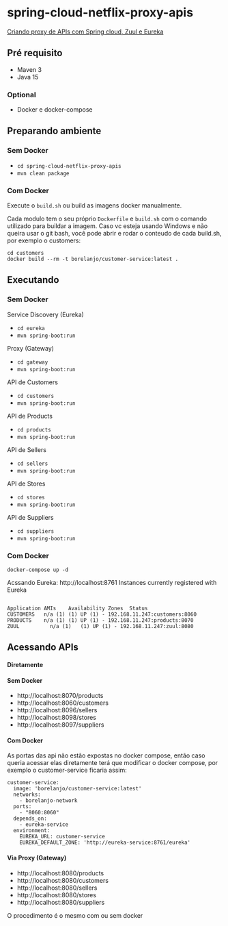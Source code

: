 # spring-cloud-netflix-proxy-apis
[Criando proxy de APIs com Spring cloud, Zuul e Eureka](https://wp.me/p5RSbg-kW)

## Pré requisito
- Maven 3
- Java 15

### Optional
- Docker e docker-compose

## Preparando ambiente

### Sem Docker
- ```cd spring-cloud-netflix-proxy-apis```
- ```mvn clean package```

### Com Docker
Execute o `build.sh` ou build as imagens docker manualmente.

Cada modulo tem o seu próprio `Dockerfile` e `build.sh` com o comando utilizado para buildar a imagem.
Caso vc esteja usando Windows e não queira usar o git bash, você pode abrir e rodar o conteudo de cada build.sh,
por exemplo o customers:
```
cd customers
docker build --rm -t borelanjo/customer-service:latest .
```


## Executando 
### Sem Docker
Service Discovery (Eureka)
- ```cd eureka```
- ```mvn spring-boot:run```

Proxy (Gateway)
- ```cd gateway```
- ```mvn spring-boot:run```

API de Customers
- ```cd customers```
- ```mvn spring-boot:run```

API de Products
- ```cd products```
- ```mvn spring-boot:run```

API de Sellers
- ```cd sellers```
- ```mvn spring-boot:run```

API de Stores
- ```cd stores```
- ```mvn spring-boot:run```

API de Suppliers
- ```cd suppliers```
- ```mvn spring-boot:run```

### Com Docker
```
docker-compose up -d
```

Acssando Eureka: http://localhost:8761
Instances currently registered with Eureka
```

Application	AMIs	Availability Zones	Status
CUSTOMERS	n/a (1)	(1)	UP (1) - 192.168.11.247:customers:8060
PRODUCTS	n/a (1)	(1)	UP (1) - 192.168.11.247:products:8070
ZUUL	      n/a (1)	(1)	UP (1) - 192.168.11.247:zuul:8080
```

## Acessando APIs

#### Diretamente
#### Sem Docker
- http://localhost:8070/products
- http://localhost:8060/customers
- http://localhost:8096/sellers
- http://localhost:8098/stores
- http://localhost:8097/suppliers
#### Com Docker
As portas das api não estão expostas no docker compose, então caso queria acessar elas diretamente terá que modificar o
docker compose, por exemplo o customer-service ficaria assim:

```
customer-service:
  image: 'borelanjo/customer-service:latest'
  networks:
    - borelanjo-network
  ports:
    - "8060:8060"
  depends_on:
    - eureka-service
  environment:
    EUREKA_URL: customer-service
    EUREKA_DEFAULT_ZONE: 'http://eureka-service:8761/eureka'
```

#### Via Proxy (Gateway)
- http://localhost:8080/products
- http://localhost:8080/customers
- http://localhost:8080/sellers
- http://localhost:8080/stores
- http://localhost:8080/suppliers

O procedimento é o mesmo com ou sem docker

